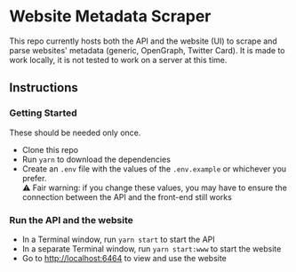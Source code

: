 # Website Metadata Scraper

This repo currently hosts both the API and the website (UI) to scrape and parse websites' metadata (generic, OpenGraph, Twitter Card). It is made to work locally, it is not tested to work on a server at this time.


## Instructions

### Getting Started

These should be needed only once.

- Clone this repo
- Run `yarn` to download the dependencies
- Create an `.env` file with the values of the `.env.example` or whichever you prefer.  
⚠️ Fair warning: if you change these values, you may have to ensure the connection between the API and the front-end still works


### Run the API and the website

- In a Terminal window, run `yarn start` to start the API
- In a separate Terminal window, run `yarn start:www` to start the website
- Go to <http://localhost:6464> to view and use the website
